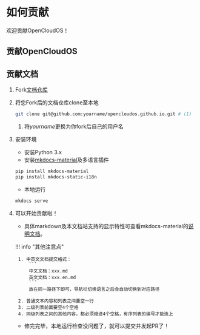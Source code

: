 # 如何贡献

欢迎贡献OpenCloudOS！

## 贡献OpenCloudOS

## 贡献文档

1. Fork[文档仓库](https://github.com/OpenCloudOS/opencloudos.github.io/fork)
2. 将您Fork后的文档仓库clone至本地
    ```sh
    git clone git@github.com:yourname/opencloudos.github.io.git # (1)
    ```

    1.  将*yourname*更换为你fork后自己的用户名

3. 安装环境
    - 安装Python 3.x
    - 安装[mkdocs-material](https://squidfunk.github.io/mkdocs-material/)及多语言插件
    ``` sh
    pip install mkdocs-material
    pip install mkdocs-static-i18n
    ```
    - 本地运行
    ``` sh
    mkdocs serve
    ```

4. 可以开始贡献啦！
    - 具体markdown及本文档站支持的显示特性可查看mkdocs-material的[说明文档](https://squidfunk.github.io/mkdocs-material/reference/)。

	!!! info "其他注意点"

	    1. 中英文文档提交格式：
	        ```
	        中文文档：xxx.md
	        英文文档：xxx.en.md
	        ```
	        放在同一路径下即可，导航栏切换语言之后会自动切换到对应路径

	    2. 普通文本内容和列表之间要空一行
	    3. 二级列表前面要空4个空格
	    4. 同级列表之间的其他内容，都必须缩进4个空格，有序列表的编号才能连上

	- 修完完毕，本地运行检查没问题了，就可以提交并发起PR了！